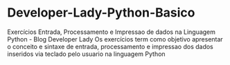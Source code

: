 # Developer-Lady-Python-Basico
Exercícios Entrada, Processamento e Impressao de dados na Linguagem Python -  Blog Developer Lady
Os exercícios term como objetivo apresentar o conceito e sintaxe de entrada, processamento e impressao dos dados inseridos via teclado pelo usuario na linguagem Python
